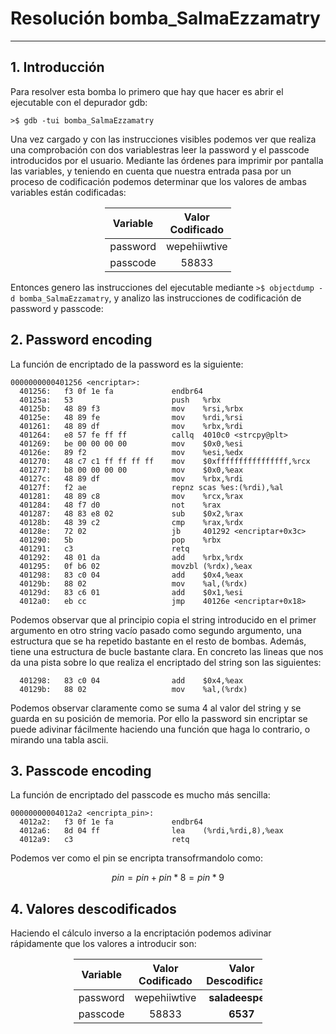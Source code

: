 # Resolución bomba_SalmaEzzamatry

---

## 1. Introducción

Para resolver esta bomba lo primero que hay que hacer es abrir el ejecutable con el depurador gdb:

```
>$ gdb -tui bomba_SalmaEzzamatry
```

Una vez cargado y con las instrucciones visibles podemos ver que realiza una comprobación con dos variablestras leer la password y el passcode introducidos por el usuario. Mediante las órdenes para imprimir por pantalla las variables, y teniendo en cuenta que nuestra entrada pasa por un proceso de codificación podemos determinar que los valores de ambas variables están codificadas:

<div style="margin-left: auto;
            margin-right: auto;
            width: 40%">
            
| Variable | Valor Codificado |
| :------: | :--------------: |
| password |     wepehiiwtive      |
| passcode |       58833       |
</div>

Entonces genero las instrucciones del ejecutable mediante `>$ objectdump -d bomba_SalmaEzzamatry`, y analizo las instrucciones de codificación de password y passcode:

## 2. Password encoding

La función de encriptado de la password es la siguiente:

```
0000000000401256 <encriptar>:
  401256:	f3 0f 1e fa          	endbr64
  40125a:	53                   	push   %rbx
  40125b:	48 89 f3             	mov    %rsi,%rbx
  40125e:	48 89 fe             	mov    %rdi,%rsi
  401261:	48 89 df             	mov    %rbx,%rdi
  401264:	e8 57 fe ff ff       	callq  4010c0 <strcpy@plt>
  401269:	be 00 00 00 00       	mov    $0x0,%esi
  40126e:	89 f2                	mov    %esi,%edx
  401270:	48 c7 c1 ff ff ff ff 	mov    $0xffffffffffffffff,%rcx
  401277:	b8 00 00 00 00       	mov    $0x0,%eax
  40127c:	48 89 df             	mov    %rbx,%rdi
  40127f:	f2 ae                	repnz scas %es:(%rdi),%al
  401281:	48 89 c8             	mov    %rcx,%rax
  401284:	48 f7 d0             	not    %rax
  401287:	48 83 e8 02          	sub    $0x2,%rax
  40128b:	48 39 c2             	cmp    %rax,%rdx
  40128e:	72 02                	jb     401292 <encriptar+0x3c>
  401290:	5b                   	pop    %rbx
  401291:	c3                   	retq
  401292:	48 01 da             	add    %rbx,%rdx
  401295:	0f b6 02             	movzbl (%rdx),%eax
  401298:	83 c0 04             	add    $0x4,%eax
  40129b:	88 02                	mov    %al,(%rdx)
  40129d:	83 c6 01             	add    $0x1,%esi
  4012a0:	eb cc                	jmp    40126e <encriptar+0x18>
```

Podemos observar que al principio copia el string introducido en el primer argumento en otro string vacío pasado como segundo argumento, una estructura que se ha repetido bastante en el resto de bombas. Además, tiene una estructura de bucle bastante clara. En concreto las lineas que nos da una pista sobre lo que realiza el encriptado del string son las siguientes:

```
  401298:	83 c0 04             	add    $0x4,%eax
  40129b:	88 02                	mov    %al,(%rdx)
```

Podemos observar claramente como se suma 4 al valor del string y se guarda en su posición de memoria. Por ello la password sin encriptar se puede adivinar fácilmente haciendo una función que haga lo contrario, o mirando una tabla ascii.

## 3. Passcode encoding

La función de encriptado del passcode es mucho más sencilla:

```
00000000004012a2 <encripta_pin>:
  4012a2:	f3 0f 1e fa          	endbr64
  4012a6:	8d 04 ff             	lea    (%rdi,%rdi,8),%eax
  4012a9:	c3                   	retq
```

Podemos ver como el pin se encripta transofrmandolo como:

$$
pin = pin + pin*8 = pin*9
$$

## 4. Valores descodificados

Haciendo el cálculo inverso a la encriptación podemos adivinar rápidamente que los valores a introducir son:

<div style="margin-left: auto;
            margin-right: auto;
            width: 60%">
            
| Variable | Valor Codificado | Valor Descodificado |
| :------: | :--------------: |:---: |
| password |     wepehiiwtive |**saladeespera** |
| passcode |       58833      |**6537** |
</div>
